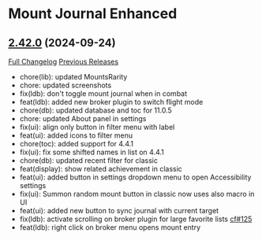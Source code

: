 # Mount Journal Enhanced

## [2.42.0](https://github.com/exochron/MountJournalEnhanced/tree/2.42.0) (2024-09-24)
[Full Changelog](https://github.com/exochron/MountJournalEnhanced/compare/2.41.0...2.42.0) [Previous Releases](https://github.com/exochron/MountJournalEnhanced/releases)

- chore(lib): updated MountsRarity  
- chore: updated screenshots  
- fix(ldb): don't toggle mount journal when in combat  
- feat(ldb): added new broker plugin to switch flight mode  
- chore(db): updated database and toc for 11.0.5  
- chore: updated About panel in settings  
- fix(ui): align only button in filter menu with label  
- feat(ui): added icons to filter menu  
- chore(toc): added support for 4.4.1  
- fix(ui): fix some shifted names in list on 4.4.1  
- chore(db): updated recent filter for classic  
- feat(display): show related achievement in classic  
- feat(ui): added button in settings dropdown menu to open Accessibility settings  
- fix(ui): Summon random mount button in classic now uses also macro in UI  
- feat(ui): added new button to sync journal with current target  
- fix(ldb): activate scrolling on broker plugin for large favorite lists [cf#125](https://legacy.curseforge.com/wow/addons/mount-journal-enhanced/issues/125)  
- feat(ldb): right click on broker menu opens mount entry  
